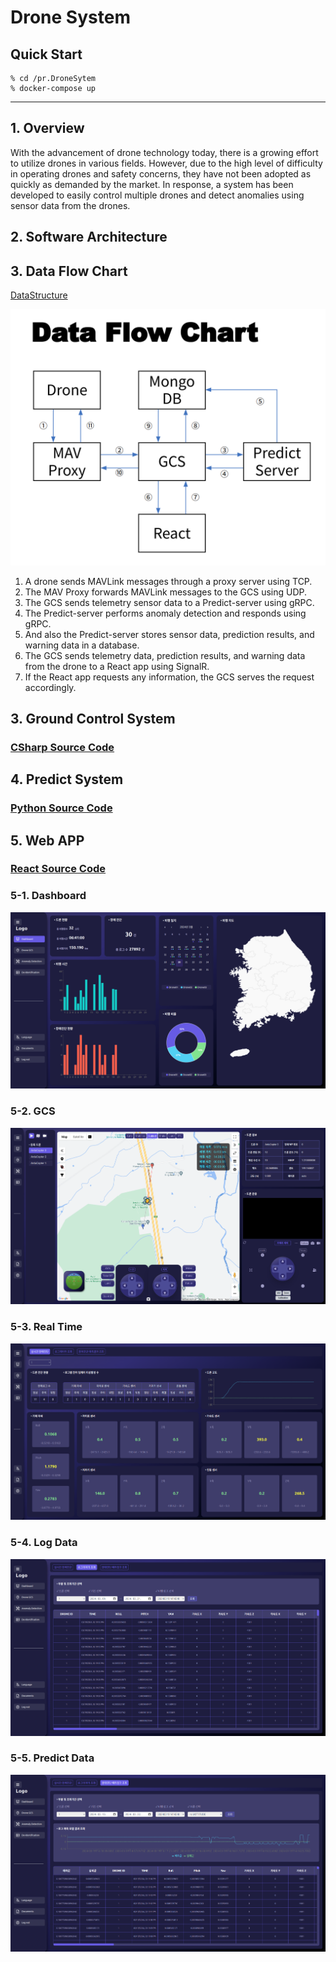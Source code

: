 # Drone System

## Quick Start

    % cd /pr.DroneSytem
    % docker-compose up


<hr>

## 1. Overview
With the advancement of drone technology today, there is a growing effort to utilize drones in various fields. However, due to the high level of difficulty in operating drones and safety concerns, they have not been adopted as quickly as demanded by the market. In response, a system has been developed to easily control multiple drones and detect anomalies using sensor data from the drones.

## 2. Software Architecture 



## 3. Data Flow Chart

[DataStructure](./.docs/DataStructure.xlsx)

![img_3.png](./.docs/.img/img_3.png)

1. A drone sends MAVLink messages through a proxy server using TCP.
2. The MAV Proxy forwards MAVLink messages to the GCS using UDP.
3. The GCS sends telemetry sensor data to a Predict-server using gRPC.
4. The Predict-server performs anomaly detection and responds using gRPC.
5. And also the Predict-server stores sensor data, prediction results, and warning data in a database.
6. The GCS sends telemetry data, prediction results, and warning data from the drone to a React app using SignalR.
7. If the React app requests any information, the GCS serves the request accordingly.

## 3. Ground Control System
### [CSharp Source Code](./gcs-system)

## 4. Predict System
### [Python Source Code](./predict-system)

## 5. Web APP
### [React Source Code](./web-app)

### 5-1. Dashboard
![img_4.png](.docs/.img/img_4.png)

### 5-2. GCS
![img.png](.docs/.img/img_5.png)

### 5-3. Real Time
![img_1.png](.docs/.img/img_6.png)

### 5-4. Log Data
![img_2.png](.docs/.img/img_7.png)

### 5-5. Predict Data
![img_3.png](.docs/.img/img_8.png)
